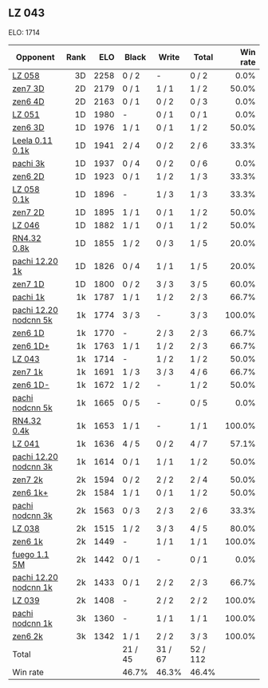 ## LZ 043 ##

ELO: 1714

Opponent | Rank | ELO | Black | Write | Total | Win rate
---------|-----:|----:|-------|-------|-------|-------:
[LZ 058](LZ%20058.md) | 3D | 2258 | 0 / 2 | - | 0 / 2 | 0.0%
[zen7 3D](zen7%203D.md) | 2D | 2179 | 0 / 1 | 1 / 1 | 1 / 2 | 50.0%
[zen6 4D](zen6%204D.md) | 2D | 2163 | 0 / 1 | 0 / 2 | 0 / 3 | 0.0%
[LZ 051](LZ%20051.md) | 1D | 1980 | - | 0 / 1 | 0 / 1 | 0.0%
[zen6 3D](zen6%203D.md) | 1D | 1976 | 1 / 1 | 0 / 1 | 1 / 2 | 50.0%
[Leela 0.11 0.1k](Leela%200.11%200.1k.md) | 1D | 1941 | 2 / 4 | 0 / 2 | 2 / 6 | 33.3%
[pachi 3k](pachi%203k.md) | 1D | 1937 | 0 / 4 | 0 / 2 | 0 / 6 | 0.0%
[zen6 2D](zen6%202D.md) | 1D | 1923 | 0 / 1 | 1 / 2 | 1 / 3 | 33.3%
[LZ 058 0.1k](LZ%20058%200.1k.md) | 1D | 1896 | - | 1 / 3 | 1 / 3 | 33.3%
[zen7 2D](zen7%202D.md) | 1D | 1895 | 1 / 1 | 0 / 1 | 1 / 2 | 50.0%
[LZ 046](LZ%20046.md) | 1D | 1882 | 1 / 1 | 0 / 1 | 1 / 2 | 50.0%
[RN4.32 0.8k](RN4.32%200.8k.md) | 1D | 1855 | 1 / 2 | 0 / 3 | 1 / 5 | 20.0%
[pachi 12.20 1k](pachi%2012.20%201k.md) | 1D | 1826 | 0 / 4 | 1 / 1 | 1 / 5 | 20.0%
[zen7 1D](zen7%201D.md) | 1D | 1800 | 0 / 2 | 3 / 3 | 3 / 5 | 60.0%
[pachi 1k](pachi%201k.md) | 1k | 1787 | 1 / 1 | 1 / 2 | 2 / 3 | 66.7%
[pachi 12.20 nodcnn 5k](pachi%2012.20%20nodcnn%205k.md) | 1k | 1774 | 3 / 3 | - | 3 / 3 | 100.0%
[zen6 1D](zen6%201D.md) | 1k | 1770 | - | 2 / 3 | 2 / 3 | 66.7%
[zen6 1D+](zen6%201D+.md) | 1k | 1763 | 1 / 1 | 1 / 2 | 2 / 3 | 66.7%
[LZ 043](LZ%20043.md) | 1k | 1714 | - | 1 / 2 | 1 / 2 | 50.0%
[zen7 1k](zen7%201k.md) | 1k | 1691 | 1 / 3 | 3 / 3 | 4 / 6 | 66.7%
[zen6 1D-](zen6%201D-.md) | 1k | 1672 | 1 / 2 | - | 1 / 2 | 50.0%
[pachi nodcnn 5k](pachi%20nodcnn%205k.md) | 1k | 1665 | 0 / 5 | - | 0 / 5 | 0.0%
[RN4.32 0.4k](RN4.32%200.4k.md) | 1k | 1653 | 1 / 1 | - | 1 / 1 | 100.0%
[LZ 041](LZ%20041.md) | 1k | 1636 | 4 / 5 | 0 / 2 | 4 / 7 | 57.1%
[pachi 12.20 nodcnn 3k](pachi%2012.20%20nodcnn%203k.md) | 1k | 1614 | 0 / 1 | 1 / 1 | 1 / 2 | 50.0%
[zen7 2k](zen7%202k.md) | 2k | 1594 | 0 / 2 | 2 / 2 | 2 / 4 | 50.0%
[zen6 1k+](zen6%201k+.md) | 2k | 1584 | 1 / 1 | 0 / 1 | 1 / 2 | 50.0%
[pachi nodcnn 3k](pachi%20nodcnn%203k.md) | 2k | 1563 | 0 / 3 | 2 / 3 | 2 / 6 | 33.3%
[LZ 038](LZ%20038.md) | 2k | 1515 | 1 / 2 | 3 / 3 | 4 / 5 | 80.0%
[zen6 1k](zen6%201k.md) | 2k | 1449 | - | 1 / 1 | 1 / 1 | 100.0%
[fuego 1.1 5M](fuego%201.1%205M.md) | 2k | 1442 | 0 / 1 | - | 0 / 1 | 0.0%
[pachi 12.20 nodcnn 1k](pachi%2012.20%20nodcnn%201k.md) | 2k | 1433 | 0 / 1 | 2 / 2 | 2 / 3 | 66.7%
[LZ 039](LZ%20039.md) | 2k | 1408 | - | 2 / 2 | 2 / 2 | 100.0%
[pachi nodcnn 1k](pachi%20nodcnn%201k.md) | 3k | 1360 | - | 1 / 1 | 1 / 1 | 100.0%
[zen6 2k](zen6%202k.md) | 3k | 1342 | 1 / 1 | 2 / 2 | 3 / 3 | 100.0%
Total | | | 21 / 45 | 31 / 67 | 52 / 112 | 
Win rate| | | 46.7% | 46.3% | 46.4% | 
